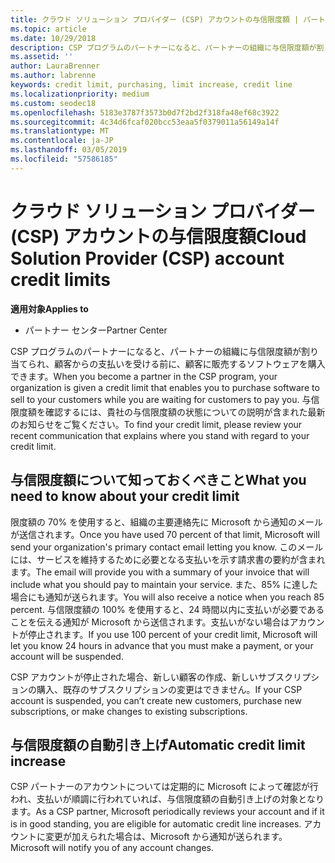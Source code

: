 ```yaml
---
title: クラウド ソリューション プロバイダー (CSP) アカウントの与信限度額 | パートナー センター
ms.topic: article
ms.date: 10/29/2018
description: CSP プログラムのパートナーになると、パートナーの組織に与信限度額が割り当てられ、顧客からの支払いを受ける前に、顧客に販売するソフトウェアを購入できます。
ms.assetid: ''
author: LauraBrenner
ms.author: labrenne
keywords: credit limit, purchasing, limit increase, credit line
ms.localizationpriority: medium
ms.custom: seodec18
ms.openlocfilehash: 5183e3787f3573b0d7f2bd2f318fa48ef68c3922
ms.sourcegitcommit: 4c34d6fcaf020bcc53eaa5f0379011a56149a14f
ms.translationtype: MT
ms.contentlocale: ja-JP
ms.lasthandoff: 03/05/2019
ms.locfileid: "57586185"
---
```

# <a name="cloud-solution-provider-csp-account-credit-limits"></a><span data-ttu-id="62541-104">クラウド ソリューション プロバイダー (CSP) アカウントの与信限度額</span><span class="sxs-lookup"><span data-stu-id="62541-104">Cloud Solution Provider (CSP) account credit limits</span></span>

<span data-ttu-id="62541-105">**適用対象**</span><span class="sxs-lookup"><span data-stu-id="62541-105">**Applies to**</span></span>

- <span data-ttu-id="62541-106">パートナー センター</span><span class="sxs-lookup"><span data-stu-id="62541-106">Partner Center</span></span>

<span data-ttu-id="62541-107">CSP プログラムのパートナーになると、パートナーの組織に与信限度額が割り当てられ、顧客からの支払いを受ける前に、顧客に販売するソフトウェアを購入できます。</span><span class="sxs-lookup"><span data-stu-id="62541-107">When you become a partner in the CSP program, your organization is given a credit limit that enables you to purchase software to sell to your customers while you are waiting for customers to pay you.</span></span> <span data-ttu-id="62541-108">与信限度額を確認するには、貴社の与信限度額の状態についての説明が含まれた最新のお知らせをご覧ください。</span><span class="sxs-lookup"><span data-stu-id="62541-108">To find your credit limit, please review your recent communication that explains where you stand with regard to your credit limit.</span></span>  

## <a name="what-you-need-to-know-about-your-credit-limit"></a><span data-ttu-id="62541-109">与信限度額について知っておくべきこと</span><span class="sxs-lookup"><span data-stu-id="62541-109">What you need to know about your credit limit</span></span>

<span data-ttu-id="62541-110">限度額の 70% を使用すると、組織の主要連絡先に Microsoft から通知のメールが送信されます。</span><span class="sxs-lookup"><span data-stu-id="62541-110">Once you have used 70 percent of that limit, Microsoft will send your organization's primary contact email letting you know.</span></span> <span data-ttu-id="62541-111">このメールには、サービスを維持するために必要となる支払いを示す請求書の要約が含まれます。</span><span class="sxs-lookup"><span data-stu-id="62541-111">The email will provide you with a summary of your invoice that will include what you should pay to maintain your service.</span></span> <span data-ttu-id="62541-112">また、85% に達した場合にも通知が送られます。</span><span class="sxs-lookup"><span data-stu-id="62541-112">You will also receive a notice when you reach 85 percent.</span></span> <span data-ttu-id="62541-113">与信限度額の 100% を使用すると、24 時間以内に支払いが必要であることを伝える通知が Microsoft から送信されます。支払いがない場合はアカウントが停止されます。</span><span class="sxs-lookup"><span data-stu-id="62541-113">If you use 100 percent of your credit limit, Microsoft will let you know 24 hours in advance that you must make a payment, or your account will be suspended.</span></span> 

<span data-ttu-id="62541-114">CSP アカウントが停止された場合、新しい顧客の作成、新しいサブスクリプションの購入、既存のサブスクリプションの変更はできません。</span><span class="sxs-lookup"><span data-stu-id="62541-114">If your CSP account is suspended, you can’t create new customers, purchase new subscriptions, or make changes to existing subscriptions.</span></span>

## <a name="automatic-credit-limit-increase"></a><span data-ttu-id="62541-115">与信限度額の自動引き上げ</span><span class="sxs-lookup"><span data-stu-id="62541-115">Automatic credit limit increase</span></span>

<span data-ttu-id="62541-116">CSP パートナーのアカウントについては定期的に Microsoft  によって確認が行われ、支払いが順調に行われていれば、与信限度額の自動引き上げの対象となります。</span><span class="sxs-lookup"><span data-stu-id="62541-116">As a CSP partner, Microsoft periodically reviews your account and if it is in good standing, you are eligible for automatic credit line increases.</span></span> <span data-ttu-id="62541-117">アカウントに変更が加えられた場合は、Microsoft から通知が送られます。</span><span class="sxs-lookup"><span data-stu-id="62541-117">Microsoft will notify you of any account changes.</span></span> 